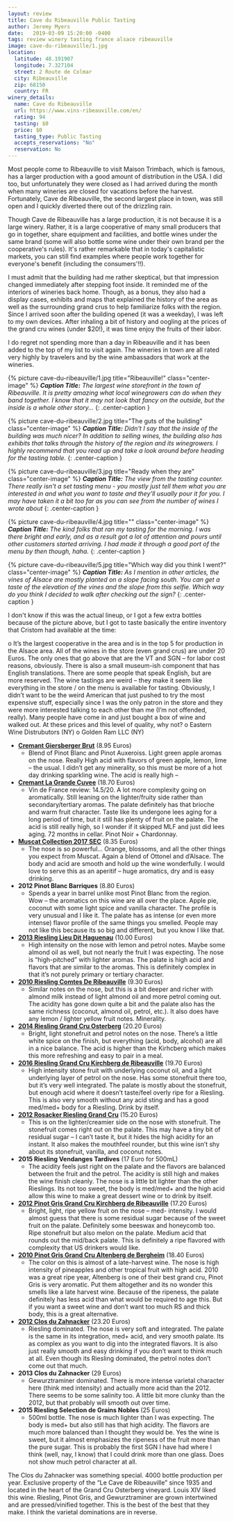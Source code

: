 ```yaml
---
layout: review
title: Cave du Ribeauville Public Tasting
author: Jeremy Myers
date:   2019-03-09 15:20:00 -0400
tags: review winery tasting france alsace ribeauville
image: cave-du-ribeauville/1.jpg
location:
  latitude: 48.191907
  longitude: 7.327104
  street: 2 Route de Colmar
  city: Ribeauville
  zip: 68150
  country: FR
winery_details:
  name: Cave du Ribeauville
  url: https://www.vins-ribeauville.com/en/
  rating: 94
  tasting: $0
  price: $0
  tasting_type: Public Tasting
  accepts_reservations: "No"
  reservation: No
---
```

Most people come to Ribeauville to visit Maison Trimbach, which is famous, has a larger production with a good amount of distribution in the USA.  I did too, but unfortunately they were closed as I had arrived during the month when many wineries are closed for vacations before the harvest.  Fortunately, Cave de Ribeauville, the second largest place in town, was still open and I quickly diverted there out of the drizzling rain.

Though Cave de Ribeauville has a large production, it is not because it is a large winery.  Rather, it is a large cooperative of many small producers that go in together, share equipment and facilities, and bottle wines under the same brand (some will also bottle some wine under their own brand per the cooperative's rules).  It's rather remarkable that in today's capitalistic markets, you can still find examples where people work together for everyone's benefit (including the consumers'!!).  

I must admit that the building had me rather skeptical, but that impression changed immediately after stepping foot inside.  It reminded me of the interiors of wineries back home.  Though, as a bonus, they also had a display cases, exhibits and maps that explained the history of the area as well as the surrounding grand crus to help familiarize folks with the region.  Since I arrived soon after the building opened (it was a weekday), I was left to my own devices.  After inhaling a bit of history and oogling at the prices of the grand cru wines (under $20!), it was time enjoy the fruits of their labor.

I do regret not spending more than a day in Ribeauville and it has been added to the top of my list to visit again.  The wineries in town are all rated very highly by travelers and by the wine ambassadors that work at the wineries.  


{% picture cave-du-ribeauville/1.jpg title="Ribeauville!" class="center-image" %}
***Caption Title:*** *The largest wine storefront in the town of Ribeauville.  It is pretty amazing what local winegrowers can do when they band together.  I know that it may not look that fancy on the outside, but the inside is a whole other story...*
{: .center-caption }

{% picture cave-du-ribeauville/2.jpg title="The guts of the building" class="center-image" %}
***Caption Title:*** *Didn't I say that the inside of the building was much nicer?  In addition to selling wines, the building also has exhibits that talks through the history of the region and its winegrowers.  I highly recommend that you read up and take a look around before heading for the tasting table.*
{: .center-caption }

{% picture cave-du-ribeauville/3.jpg title="Ready when they are" class="center-image" %}
***Caption Title:*** *The view from the tasting counter.  There really isn't a set tasting menu - you mostly just tell them what you are interested in and what you want to taste and they'll usually pour it for you.  I may have taken it a bit too far as you can see from the number of wines I wrote about*
{: .center-caption }

{% picture cave-du-ribeauville/4.jpg title="" class="center-image" %}
***Caption Title:*** *The kind folks that ran my tasting for the morning.  I was there bright and early, and as a result got a lot of attention and pours until other customers started arriving.  I had made it through a good port of the menu by then though, haha.*
{: .center-caption }

{% picture cave-du-ribeauville/5.jpg title="Which way did you think I went?" class="center-image" %}
***Caption Title:*** *As I mention in other articles, the vines of Alsace are mostly planted on a slope facing south.  You can get a taste of the elevation of the vines and the slope from this selfie.  Which way do you think I decided to walk after checking out the sign?*
{: .center-caption }

I don't know if this was the actual lineup, or I got a few extra bottles because of the picture above, but I got to taste basically the entire inventory that Cristom had available at the time:

o	It’s the largest cooperative in the area and is in the top 5 for production in the Alsace area.  All of the wines in the store (even grand crus) are under 20 Euros.  The only ones that go above that are the VT and SGN – for labor cost reasons, obviously.  There is also a small museum-ish component that has English translations.  There are some people that speak English, but are more reserved.  The wine tastings are weird – they make it seem like everything in the store / on the menu is available for tasting.  Obviously, I didn’t want to be the weird American that just pushed to try the most expensive stuff, especially since I was the only patron in the store and they were more interested talking to each other than me (I’m not offended, really).  Many people have come in and just bought a box of wine and walked out.  At these prices and this level of quality, why not?
o	Eastern Wine Distrubutors (NY)
o	Golden Ram LLC (NY)


* [**Cremant Giersberger Brut**](https://boutique.vins-ribeauville.com/en/vin-et-cremant-alsace/alsace-sparkling-wine/cremant-giersberger-brut/) (8.95 Euros)
  * Blend of Pinot Blanc and Pinot Auxeroiss.  Light green apple aromas on the nose.  Really High acid with flavors of green apple, lemon, lime – the usual.  I didn’t get any minerality, so this must be more of a hot day drinking sparkling wine.  The acid is really high –
* [**Cremant La Grande Cuvee**](https://boutique.vins-ribeauville.com/en/vin-et-cremant-alsace/alsace-sparkling-wine/cremant-la-grande-cuvee/) (18.70 Euros)
  * Vin de France review: 14.5/20.  A lot more complexity going on aromatically.  Still leaning on the lighter/fruity side rather than secondary/tertiary aromas.  The palate definitely has that brioche and warm fruit character.  Taste like its undergone lees aging for a long period of time, but it still has plenty of fruit on the palate.  The acid is still really high, so I wonder if it skipped MLF and just did lees aging.  72 months in cellar.  Pinot Noir + Chardonnay.
* [**Muscat Collection 2017 SEC**](https://boutique.vins-ribeauville.com/en/vin-et-cremant-alsace/collection-en-2/muscat-collection-sec/) (8.35 Euros)
  * The nose is so powerful…  Orange, blossoms, and all the other things you expect from Muscat.  Again a blend of Ottonel and d’Alsace.  The body and acid are smooth and hold up the wine wonderfully.  I would love to serve this as an aperitif – huge aromatics, dry and is easy drinking.
* **2012 Pinot Blanc Barriques** (8.80 Euros)
  * Spends a year in barrel unlike most Pinot Blanc from the region.  Wow – the aromatics on this wine are all over the place.  Apple pie, coconut with some light spice and vanilla character.  The profile is very unusual and I like it.  The palate has as intense (or even more intense) flavor profile of the same things you smelled.  People may not like this because its so big and different, but you know I like that.
* [**2013 Riesling Lieu Dit Haguenau**](https://boutique.vins-ribeauville.com/en/vin-et-cremant-alsace/lieux-dits-et-villages-vin-de-reserve/riesling-haguenau/) (10.00 Euros)
  * High intensity on the nose with lemon and petrol notes.  Maybe some almond oil as well, but not nearly the fruit I was expecting.  The nose is “high-pitched” with lighter aromas.  The palate is high acid and flavors that are similar to the aromas.  This is definitely complex in that it’s not purely primary or tertiary character.
* [**2010 Riesling Comtes De Ribeauville**](https://boutique.vins-ribeauville.com/en/vin-et-cremant-alsace/riesling-en/riesling-comtes-de-ribeauville-2010/) (9.30 Euros)
  * Similar notes on the nose, but this is a bit deeper and richer with almond milk instead of light almond oil and more petrol coming out.  The acidity has gone down quite a bit and the palate also has the same richness (coconut, almond oil, petrol, etc.).  It also does have any lemon / lighter yellow fruit notes.  Minerality.
* [**2014 Riesling Grand Cru Osterberg**](https://boutique.vins-ribeauville.com/en/vin-et-cremant-alsace/riesling-en/riesling-grand-cru-osterberg/) (20.20 Euros)
  * Bright, light stonefruit and petrol notes on the nose.  There’s a little white spice on the finish, but everything (acid, body, alcohol) are all in a nice balance.  The acid is higher than the Kirhcberg which makes this more refreshing and easy to pair in a meal.
* [**2016 Riesling Grand Cru Kirchberg de Ribeauville**](https://boutique.vins-ribeauville.com/en/vin-et-cremant-alsace/riesling-en/riesling-grand-cru-kirchberg-2016/) (19.70 Euros)
  * High intensity stone fruit with underlying coconut oil, and a light underlying layer of petrol on the nose.  Has some stonefruit there too, but it’s very well integrated.  The palate is mostly about the stonefruit, but enough acid where it doesn’t taste/feel overly ripe for a Riesling.  This is also very smooth without any acid sting and has a good med/med+ body for a Riesling.  Drink by itself.
* [**2012 Rosacker Riesling Grand Cru**](https://boutique.vins-ribeauville.com/en/vin-et-cremant-alsace/riesling-en/riesling-grand-cru-rosacker/) (15.20 Euros)
  * This is on the lighter/creamier side on the nose with stonefruit.  The stonefruit comes right out on the palate.  This may have a tiny bit of residual sugar – I can’t taste it, but it hides the high acidity for an instant.  It also makes the mouthfeel rounder, but this wine isn’t shy about its stonefruit, vanilla, and coconut notes.
* **2015 Riesling Vendanges Tardives** (17 Euro for 500mL)
  * The acidity feels just right on the palate and the flavors are balanced between the fruit and the petrol.  The acidity is still high and makes the wine finish cleanly.  The nose is a little bit lighter than the other Rieslings.  Its not too sweet, the body is med/med+ and the high acid allow this wine to make a great dessert wine or to drink by itself.
* [**2012 Pinot Gris Grand Cru Kirchberg de Ribeauville**](https://boutique.vins-ribeauville.com/en/vin-et-cremant-alsace/great-vintage/pinot-gris-grand-cru-kirchberg/) (17.20 Euros)
  * Bright, light, ripe yellow fruit on the nose – med- intensity.  I would almost guess that there is some residual sugar because of the sweet fruit on the palate.  Definitely some beeswax and honeycomb too.  Ripe stonefruit but also melon on the palate.  Medium acid that rounds out the mid/back palate.  This is definitely a ripe flavored with complexity that US drinkers would like.
* [**2010 Pinot Gris Grand Cru Altenberg de Bergheim**](https://boutique.vins-ribeauville.com/en/vin-et-cremant-alsace/great-vintage/pinot-gris-grand-cru-altenberg-de-bergheim-2015-casher/) (18.40 Euros)
  * The color on this is almost of a late-harvest wine.  The nose is high intensity of pineapples and other tropical fruit with high acid.  2010 was a great ripe year, Altenberg is one of their best grand cru, Pinot Gris is very aromatic.  Put them altogether and its no wonder this smells like a late harvest wine.  Because of the ripeness, the palate definitely has less acid than what would be required to age this.  But if you want a sweet wine and don’t want too much RS and thick body, this is a great alternative.
* [**2012 Clos du Zahnacker**](https://boutique.vins-ribeauville.com/en/vin-et-cremant-alsace/clos-du-zahnacker-en/clos-du-zahnacker-2012/) (23.20 Euros)
  * Riesling dominated.  The nose is very soft and integrated.  The palate is the same in its integration, med+ acid, and very smooth palate.  Its as complex as you want to dig into the integrated flavors.  It is also just really smooth and easy drinking if you don’t want to think much at all.  Even though its Riesling dominated, the petrol notes don’t come out that much.
* **2013 Clos du Zahnacker** (29 Euros)
  * Gewurztraminer dominated.  There is more intense varietal character here (think med intensity) and actually more acid than the 2012.  There seems to be some salinity too.  A little bit more clunky than the 2012, but that probably will smooth out over time.
* **2015 Riesling Selection de Grains Nobles** (25 Euros)
  * 500ml bottle.  The nose is much lighter than I was expecting.  The body is med+ but also still has that high acidity.  The flavors are much more balanced than I thought they would be.  Yes the wine is sweet, but it almost emphasizes the ripeness of the fruit more than the pure sugar.  This is probably the first SGN I have had where I think (well, nay, I know) that I could drink more than one glass.  Does not show much petrol character at all.

The Clos du Zahnacker was something special.  4000 bottle production per year.  Exclusive property of the “Le Cave de Ribeauville” since 1935 and located in the heart of the Grand Cru Osterberg vineyard.  Louis XIV liked this wine.  Riesling, Pinot Gris, and Gewurztraminer are grown intertwined and are pressed/vinified together.  This is the best of the best that they make.  I think the varietal dominations are in reverse.

